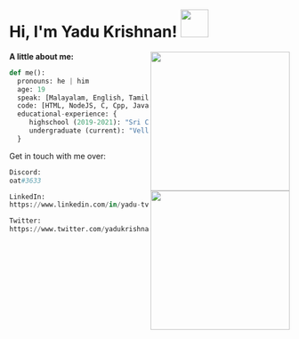 <h1> Hi, I'm Yadu Krishnan! <img src="https://media.giphy.com/media/UaoxTrl8z1wre/giphy.gif" width="50" /></h1>
<img src="https://giphy.com/gifs/collaboration-cultivate-we-can-do-this-gF2m2JOyGReppog8hU" align="right" width="250">

<p>
 <b> A little about me:</b>
</p>


```python
def me():
  pronouns: he | him
  age: 19
  speak: [Malayalam, English, Tamil, Hindi]
  code: [HTML, NodeJS, C, Cpp, Java, Python, MySql]
  educational-experience: {
     highschool (2019-2021): "Sri Chaithanya Techno School, Bengaluru",
     undergraduate (current): "Vellore Institute of Technology, Chennai",
  }
```

<p>
Get in touch with me over:
</p>
<img src="https://media.giphy.com/media/O1OY9qvJQqzcwtwoor/giphy.gif" align="right" width="250" />

```python
Discord:
oat#3633
```
```python
LinkedIn:
https://www.linkedin.com/in/yadu-tv/
```
```python
Twitter:
https://www.twitter.com/yadukrishnantv/
```
